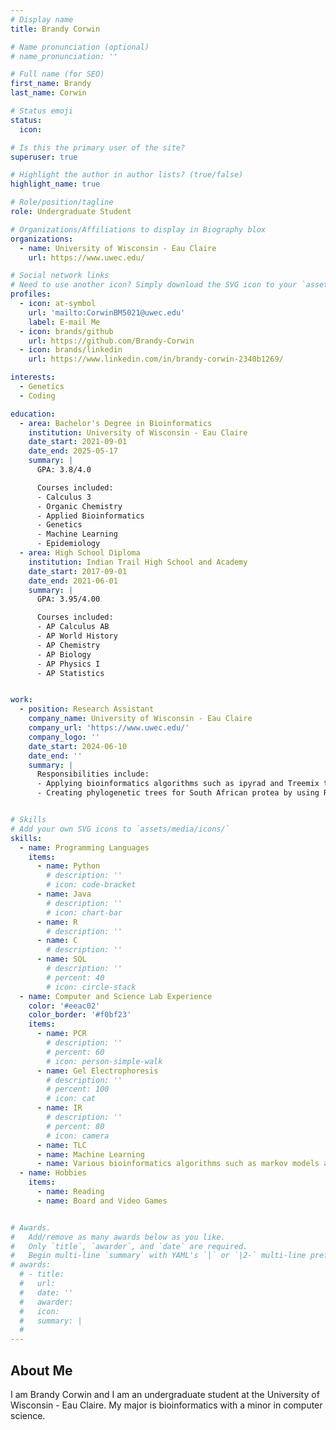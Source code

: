 ```yaml
---
# Display name
title: Brandy Corwin

# Name pronunciation (optional)
# name_pronunciation: ''

# Full name (for SEO)
first_name: Brandy
last_name: Corwin

# Status emoji
status:
  icon: 

# Is this the primary user of the site?
superuser: true

# Highlight the author in author lists? (true/false)
highlight_name: true

# Role/position/tagline
role: Undergraduate Student

# Organizations/Affiliations to display in Biography blox
organizations:
  - name: University of Wisconsin - Eau Claire
    url: https://www.uwec.edu/ 

# Social network links
# Need to use another icon? Simply download the SVG icon to your `assets/media/icons/` folder.
profiles:
  - icon: at-symbol
    url: 'mailto:CorwinBM5021@uwec.edu'
    label: E-mail Me
  - icon: brands/github
    url: https://github.com/Brandy-Corwin
  - icon: brands/linkedin
    url: https://www.linkedin.com/in/brandy-corwin-2340b1269/  

interests:
  - Genetics
  - Coding

education:
  - area: Bachelor's Degree in Bioinformatics
    institution: University of Wisconsin - Eau Claire
    date_start: 2021-09-01
    date_end: 2025-05-17
    summary: |
      GPA: 3.8/4.0

      Courses included:
      - Calculus 3
      - Organic Chemistry
      - Applied Bioinformatics
      - Genetics
      - Machine Learning
      - Epidemiology
  - area: High School Diploma
    institution: Indian Trail High School and Academy
    date_start: 2017-09-01
    date_end: 2021-06-01
    summary: |
      GPA: 3.95/4.00

      Courses included:
      - AP Calculus AB
      - AP World History
      - AP Chemistry
      - AP Biology
      - AP Physics I
      - AP Statistics


work:
  - position: Research Assistant
    company_name: University of Wisconsin - Eau Claire
    company_url: 'https://www.uwec.edu/'
    company_logo: ''
    date_start: 2024-06-10
    date_end: ''
    summary: |
      Responsibilities include:
      - Applying bioinformatics algorithms such as ipyrad and Treemix to detect introgression in sunflowers
      - Creating phylogenetic trees for South African protea by using RAxML and ASTRAL algorithms


# Skills
# Add your own SVG icons to `assets/media/icons/`
skills:
  - name: Programming Languages
    items:
      - name: Python
        # description: ''
        # icon: code-bracket
      - name: Java
        # description: ''
        # icon: chart-bar
      - name: R
        # description: ''
      - name: C
        # description: ''
      - name: SQL
        # description: ''
        # percent: 40
        # icon: circle-stack
  - name: Computer and Science Lab Experience
    color: '#eeac02'
    color_border: '#f0bf23'
    items:
      - name: PCR
        # description: ''
        # percent: 60
        # icon: person-simple-walk
      - name: Gel Electrophoresis
        # description: ''
        # percent: 100
        # icon: cat
      - name: IR
        # description: ''
        # percent: 80
        # icon: camera
      - name: TLC
      - name: Machine Learning
      - name: Various bioinformatics algorithms such as markov models and star alignments
  - name: Hobbies
    items:
      - name: Reading
      - name: Board and Video Games


# Awards.
#   Add/remove as many awards below as you like.
#   Only `title`, `awarder`, and `date` are required.
#   Begin multi-line `summary` with YAML's `|` or `|2-` multi-line prefix and indent 2 spaces below.
# awards:
  # - title: 
  #   url: 
  #   date: ''
  #   awarder: 
  #   icon: 
  #   summary: |
  #     
---
```


## About Me

I am Brandy Corwin and I am an undergraduate student at the University of Wisconsin - Eau Claire. My major is bioinformatics with a minor in computer science.
